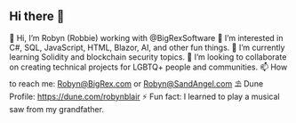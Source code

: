 ## Hi there 👋

👋 Hi, I’m Robyn (Robbie) working with @BigRexSoftware
👀 I’m interested in C#, SQL, JavaScript, HTML, Blazor, AI, and other fun things.
🌱 I’m currently learning Solidity and blockchain security topics.
💞️ I’m looking to collaborate on creating technical projects for LGBTQ+ people and communities.
📫 How to reach me: Robyn@BigRex.com or Robyn@SandAngel.com
⛱️ Dune Profile: https://dune.com/robynblair
⚡ Fun fact: I learned to play a musical saw from my grandfather.
